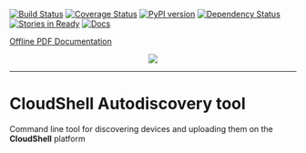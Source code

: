 [![Build Status](https://travis-ci.org/QualiSystems/cloudshell-autodiscovery-tool.svg?branch=master)](https://travis-ci.org/QualiSystems/cloudshell-autodiscovery-tool)
[![Coverage Status](https://coveralls.io/repos/github/QualiSystems/cloudshell-autodiscovery-tool/badge.svg?branch=master)](https://coveralls.io/github/QualiSystems/cloudshell-autodiscovery-tool?branch=master)
[![PyPI version](https://badge.fury.io/py/cloudshell-autodiscovery-tool.svg)](https://badge.fury.io/py/cloudshell-autodiscovery-tool)
[![Dependency Status](https://dependencyci.com/github/QualiSystems/cloudshell-autodiscovery-tool/badge)](https://dependencyci.com/github/QualiSystems/cloudshell-autodiscovery-tool)
[![Stories in Ready](https://badge.waffle.io/QualiSystems/cloudshell-autodiscovery-tool.svg?label=ready&title=Ready)](http://waffle.io/QualiSystems/cloudshell-autodiscovery-tool)
[![Docs](https://readthedocs.org/projects/autodiscovery-tool/badge/?version=latest)](https://autodiscovery-tool.readthedocs.io/en/latest/)

<a href="docs/_build/pdf/cloudshell-autodiscovery.pdf">Offline PDF Documentation</a>
<p align="center">
<img src="https://github.com/QualiSystems/devguide_source/raw/master/logo.png"></img>
</p>

---

# CloudShell Autodiscovery tool

Command line tool for discovering devices and uploading them on the **CloudShell** platform
